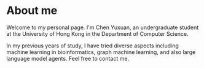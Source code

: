 <!-- ---
permalink: /
title: "Academic Pages is a ready-to-fork GitHub Pages template for academic personal websites"
author_profile: true
redirect_from: 
  - /about/
  - /about.html
--- -->
About me
===
Welcome to my personal page. I'm Chen Yuxuan, an undergraduate student at the University of Hong Kong in the Department of Computer Science.

In my previous years of study, I have tried diverse aspects including machine learning in bioinformatics, graph machine learning, and also large language model agents. Feel free to contact me.

<!-- Outside the [computer room](https://i.cs.hku.hk/ccc2018/haking.html), I am interested in photography, which is surprisingly similar to debugging, except with more [funny comparison]. I also spend countless hours [another hobby], proving that my ability to lose track of time isn't limited to coding sessions. -->